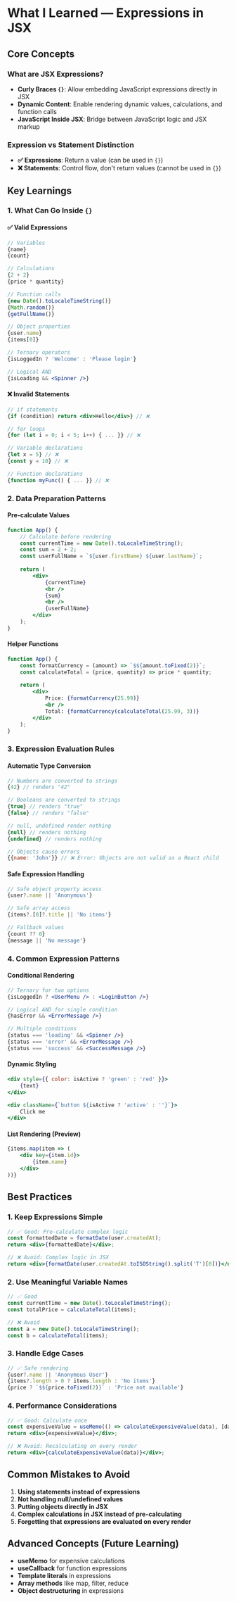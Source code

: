 # What I Learned — Expressions in JSX

## Core Concepts

### What are JSX Expressions?
- **Curly Braces `{}`**: Allow embedding JavaScript expressions directly in JSX
- **Dynamic Content**: Enable rendering dynamic values, calculations, and function calls
- **JavaScript Inside JSX**: Bridge between JavaScript logic and JSX markup

### Expression vs Statement Distinction
- **✅ Expressions**: Return a value (can be used in `{}`)
- **❌ Statements**: Control flow, don't return values (cannot be used in `{}`)

## Key Learnings

### 1. What Can Go Inside `{}`

#### ✅ Valid Expressions
```jsx
// Variables
{name}
{count}

// Calculations
{2 + 2}
{price * quantity}

// Function calls
{new Date().toLocaleTimeString()}
{Math.random()}
{getFullName()}

// Object properties
{user.name}
{items[0]}

// Ternary operators
{isLoggedIn ? 'Welcome' : 'Please login'}

// Logical AND
{isLoading && <Spinner />}
```

#### ❌ Invalid Statements
```jsx
// if statements
{if (condition) return <div>Hello</div>} // ❌

// for loops
{for (let i = 0; i < 5; i++) { ... }} // ❌

// Variable declarations
{let x = 5} // ❌
{const y = 10} // ❌

// Function declarations
{function myFunc() { ... }} // ❌
```

### 2. Data Preparation Patterns

#### Pre-calculate Values
```jsx
function App() {
    // Calculate before rendering
    const currentTime = new Date().toLocaleTimeString();
    const sum = 2 + 2;
    const userFullName = `${user.firstName} ${user.lastName}`;
    
    return (
        <div>
            {currentTime}
            <br />
            {sum}
            <br />
            {userFullName}
        </div>
    );
}
```

#### Helper Functions
```jsx
function App() {
    const formatCurrency = (amount) => `$${amount.toFixed(2)}`;
    const calculateTotal = (price, quantity) => price * quantity;
    
    return (
        <div>
            Price: {formatCurrency(25.99)}
            <br />
            Total: {formatCurrency(calculateTotal(25.99, 3))}
        </div>
    );
}
```

### 3. Expression Evaluation Rules

#### Automatic Type Conversion
```jsx
// Numbers are converted to strings
{42} // renders "42"

// Booleans are converted to strings
{true} // renders "true"
{false} // renders "false"

// null, undefined render nothing
{null} // renders nothing
{undefined} // renders nothing

// Objects cause errors
{{name: 'John'}} // ❌ Error: Objects are not valid as a React child
```

#### Safe Expression Handling
```jsx
// Safe object property access
{user?.name || 'Anonymous'}

// Safe array access
{items?.[0]?.title || 'No items'}

// Fallback values
{count ?? 0}
{message || 'No message'}
```

### 4. Common Expression Patterns

#### Conditional Rendering
```jsx
// Ternary for two options
{isLoggedIn ? <UserMenu /> : <LoginButton />}

// Logical AND for single condition
{hasError && <ErrorMessage />}

// Multiple conditions
{status === 'loading' && <Spinner />}
{status === 'error' && <ErrorMessage />}
{status === 'success' && <SuccessMessage />}
```

#### Dynamic Styling
```jsx
<div style={{ color: isActive ? 'green' : 'red' }}>
    {text}
</div>

<div className={`button ${isActive ? 'active' : ''}`}>
    Click me
</div>
```

#### List Rendering (Preview)
```jsx
{items.map(item => (
    <div key={item.id}>
        {item.name}
    </div>
))}
```

## Best Practices

### 1. Keep Expressions Simple
```jsx
// ✅ Good: Pre-calculate complex logic
const formattedDate = formatDate(user.createdAt);
return <div>{formattedDate}</div>;

// ❌ Avoid: Complex logic in JSX
return <div>{formatDate(user.createdAt.toISOString().split('T')[0])}</div>;
```

### 2. Use Meaningful Variable Names
```jsx
// ✅ Good
const currentTime = new Date().toLocaleTimeString();
const totalPrice = calculateTotal(items);

// ❌ Avoid
const a = new Date().toLocaleTimeString();
const b = calculateTotal(items);
```

### 3. Handle Edge Cases
```jsx
// ✅ Safe rendering
{user?.name || 'Anonymous User'}
{items?.length > 0 ? items.length : 'No items'}
{price ? `$${price.toFixed(2)}` : 'Price not available'}
```

### 4. Performance Considerations
```jsx
// ✅ Good: Calculate once
const expensiveValue = useMemo(() => calculateExpensiveValue(data), [data]);
return <div>{expensiveValue}</div>;

// ❌ Avoid: Recalculating on every render
return <div>{calculateExpensiveValue(data)}</div>;
```

## Common Mistakes to Avoid

1. **Using statements instead of expressions**
2. **Not handling null/undefined values**
3. **Putting objects directly in JSX**
4. **Complex calculations in JSX instead of pre-calculating**
5. **Forgetting that expressions are evaluated on every render**

## Advanced Concepts (Future Learning)

- **useMemo** for expensive calculations
- **useCallback** for function expressions
- **Template literals** in expressions
- **Array methods** like map, filter, reduce
- **Object destructuring** in expressions